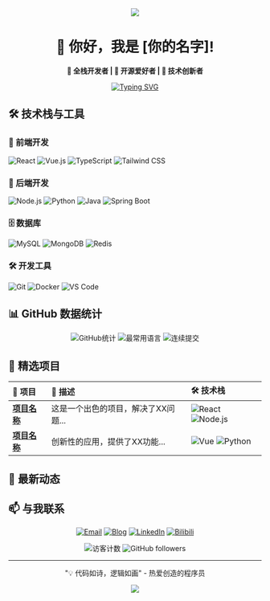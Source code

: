 <!-- 动态波浪横幅 -->
<div align="center">
  <img src="https://capsule-render.vercel.app/api?type=waving&color=0:70a1ff,100:5352ed&height=160&section=header&text=✨欢迎访问我的GitHub!&fontSize=42&fontColor=ffffff&animation=scaleIn" />
</div>

<!-- 个人介绍区 -->
<div align="center">
  
# 👋 你好，我是 [你的名字]!

**🎯 全栈开发者 | 🌟 开源爱好者 | 🚀 技术创新者**

<p align="center">
  <a href="https://git.io/typing-svg">
    <img src="https://readme-typing-svg.demolab.com?font=Fira+Code&weight=600&size=22&duration=4000&pause=1000&color=70A1FF&center=true&vCenter=true&width=500&lines=热爱编码+💻;追求卓越+🚀;持续学习+🌱;创造价值+✨" alt="Typing SVG" />
  </a>
</p>

</div>

<!-- 技术栈区 -->
## 🛠️ 技术栈与工具

### 🎨 前端开发
![React](https://img.shields.io/badge/React-20232A?style=flat&logo=react&logoColor=61DAFB)
![Vue.js](https://img.shields.io/badge/Vue.js-35495E?style=flat&logo=vuedotjs&logoColor=4FC08D)
![TypeScript](https://img.shields.io/badge/TypeScript-007ACC?style=flat&logo=typescript&logoColor=white)
![Tailwind CSS](https://img.shields.io/badge/Tailwind_CSS-38B2AC?style=flat&logo=tailwind-css&logoColor=white)

### 🔧 后端开发
![Node.js](https://img.shields.io/badge/Node.js-339933?style=flat&logo=nodedotjs&logoColor=white)
![Python](https://img.shields.io/badge/Python-3776AB?style=flat&logo=python&logoColor=white)
![Java](https://img.shields.io/badge/Java-ED8B00?style=flat&logo=openjdk&logoColor=white)
![Spring Boot](https://img.shields.io/badge/Spring_Boot-6DB33F?style=flat&logo=springboot&logoColor=white)

### 🗄️ 数据库
![MySQL](https://img.shields.io/badge/MySQL-005C84?style=flat&logo=mysql&logoColor=white)
![MongoDB](https://img.shields.io/badge/MongoDB-4EA94B?style=flat&logo=mongodb&logoColor=white)
![Redis](https://img.shields.io/badge/Redis-DC382D?style=flat&logo=redis&logoColor=white)

### 🛠️ 开发工具
![Git](https://img.shields.io/badge/Git-F05032?style=flat&logo=git&logoColor=white)
![Docker](https://img.shields.io/badge/Docker-2496ED?style=flat&logo=docker&logoColor=white)
![VS Code](https://img.shields.io/badge/VS_Code-007ACC?style=flat&logo=visual-studio-code&logoColor=white)

<!-- GitHub统计区 -->
## 📊 GitHub 数据统计

<div align="center">
  
![GitHub统计](https://github-readme-stats.vercel.app/api?username=你的用户名&show_icons=true&count_private=true&hide_border=true&theme=aura&bg_color=00000000)
![最常用语言](https://github-readme-stats.vercel.app/api/top-langs/?username=你的用户名&layout=compact&hide_border=true&theme=aura&bg_color=00000000&langs_count=8)
![连续提交](https://streak-stats.demolab.com?user=你的用户名&theme=aura&hide_border=true&date_format=j%20M%5B%20Y%5D&background=00000000)

</div>

<!-- 项目展示区 -->
## 🚀 精选项目

<div align="center">

| 🎯 项目 | 📝 描述 | 🛠️ 技术栈 |
|:-------|:-------|:---------|
| **[项目名称](链接)** | 这是一个出色的项目，解决了XX问题... | ![React](https://img.shields.io/badge/React-61DAFB?style=flat&logo=react&logoColor=black) ![Node.js](https://img.shields.io/badge/Node.js-339933?style=flat&logo=nodedotjs&logoColor=white) |
| **[项目名称](链接)** | 创新性的应用，提供了XX功能... | ![Vue](https://img.shields.io/badge/Vue.js-4FC08D?style=flat&logo=vuedotjs&logoColor=white) ![Python](https://img.shields.io/badge/Python-3776AB?style=flat&logo=python&logoColor=white) |

</div>

## 🎨 最新动态

<!-- START_SECTION:activity -->
<!-- 这里可以使用 https://github.com/jamesgeorge007/github-activity-readme 来动态显示活动 -->
<!-- END_SECTION:activity -->

<!-- 联系方式区 -->
## 📫 与我联系

<div align="center">

[![Email](https://img.shields.io/badge/📧_Email-D14836?style=for-the-badge&logo=gmail&logoColor=white)](mailto:你的邮箱)
[![Blog](https://img.shields.io/badge/🌐_博客-FF7139?style=for-the-badge&logo=Firefox-Browser&logoColor=white)](你的博客链接)
[![LinkedIn](https://img.shields.io/badge/💼_LinkedIn-0077B5?style=for-the-badge&logo=linkedin&logoColor=white)](你的LinkedIn链接)
[![Bilibili](https://img.shields.io/badge/🎬_B站-00A1D6?style=for-the-badge&logo=bilibili&logoColor=white)](你的B站链接)

</div>

<!-- 趣味统计区 -->
<div align="center">
  
![访客计数](https://komarev.com/ghpvc/?username=你的用户名&style=for-the-badge&color=blueviolet&label=👀页面访问)
![GitHub followers](https://img.shields.io/github/followers/你的用户名?style=for-the-badge&color=blue&label=⭐粉丝)

</div>

<!-- 名言或趣味内容 -->
<div align="center">
  
---
"💡 代码如诗，逻辑如画" - 热爱创造的程序员

</div>

<!-- 动态底部横幅 -->
<div align="center">
  
<img src="https://capsule-render.vercel.app/api?type=waving&color=0:5352ed,100:70a1ff&height=120&section=footer&reversal=true&animation=twinkling" />

</div>
